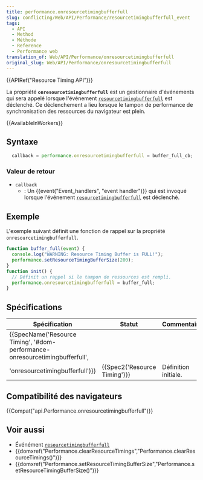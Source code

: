 ```yaml
---
title: performance.onresourcetimingbufferfull
slug: conflicting/Web/API/Performance/resourcetimingbufferfull_event
tags:
  - API
  - Method
  - Méthode
  - Reference
  - Performance web
translation_of: Web/API/Performance/onresourcetimingbufferfull
original_slug: Web/API/Performance/onresourcetimingbufferfull
---
```

{{APIRef("Resource Timing API")}}

La propriété **`onresourcetimingbufferfull`** est un gestionnaire d'événements qui sera appelé lorsque l'événement [`resourcetimingbufferfull`](/fr/docs/Web/API/Performance/resourcetimingbufferfull_event) est déclenché. Ce déclenchement a lieu lorsque le tampon de performance de synchronisation des ressources du navigateur est plein.

{{AvailableInWorkers}}

## Syntaxe

```js
  callback = performance.onresourcetimingbufferfull = buffer_full_cb;
```

### Valeur de retour

- `callback`
  - : Un {{event("Event_handlers", "event handler")}} qui est invoqué lorsque l'événement [`resourcetimingbufferfull`](/fr/docs/Web/API/Performance/resourcetimingbufferfull_event) est déclenché.

## Exemple

L'exemple suivant définit une fonction de rappel sur la propriété `onresourcetimingbufferfull`.

```js
function buffer_full(event) {
  console.log("WARNING: Resource Timing Buffer is FULL!");
  performance.setResourceTimingBufferSize(200);
}
function init() {
  // Définit un rappel si le tampon de ressources est rempli.
  performance.onresourcetimingbufferfull = buffer_full;
}
```

## Spécifications

| Spécification                                                                                                                                                | Statut                               | Commentaire          |
| ------------------------------------------------------------------------------------------------------------------------------------------------------------ | ------------------------------------ | -------------------- |
| {{SpecName('Resource Timing', '#dom-performance-onresourcetimingbufferfull',
        'onresourcetimingbufferfull')}} | {{Spec2('Resource Timing')}} | Définition initiale. |

## Compatibilité des navigateurs

{{Compat("api.Performance.onresourcetimingbufferfull")}}

## Voir aussi

- Événément [`resourcetimingbufferfull`](/fr/docs/Web/API/Performance/resourcetimingbufferfull_event)
- {{domxref("Performance.clearResourceTimings","Performance.clearResourceTimings()")}}
- {{domxref("Performance.setResourceTimingBufferSize","Performance.setResourceTimingBufferSize()")}}
